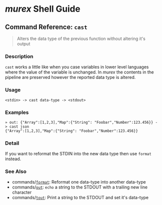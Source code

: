 # _murex_ Shell Guide

## Command Reference: `cast`

> Alters the data type of the previous function without altering it's output

### Description

`cast` works a little like when you case variables in lower level languages
where the value of the variable is unchanged. In _murex_ the contents in
the pipeline are preserved however the reported data type is altered.

### Usage

    <stdin> -> cast data-type -> <stdout>

### Examples

    » out: {"Array":[1,2,3],"Map":{"String": "Foobar","Number":123.456}} -> cast json
    {"Array":[1,2,3],"Map":{"String": "Foobar","Number":123.456}}

### Detail

If you want to reformat the STDIN into the new data type then use `format`
instead.

### See Also

* commands/[`format`](../commands/format.md):
  Reformat one data-type into another data-type
* commands/[`out`](../commands/out.md):
  `echo` a string to the STDOUT with a trailing new line character
* commands/[`tout`](../commands/tout.md):
  Print a string to the STDOUT and set it's data-type